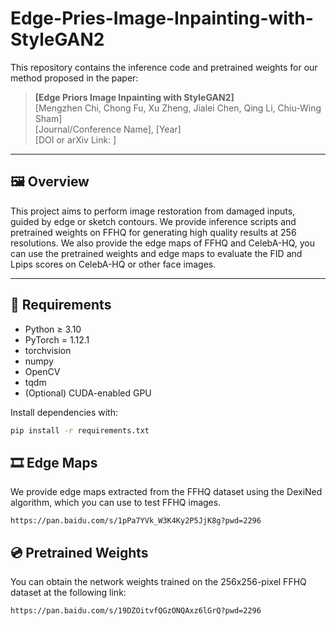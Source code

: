 # Edge-Pries-Image-Inpainting-with-StyleGAN2

This repository contains the inference code and pretrained weights for our method proposed in the paper:

> **[Edge Priors Image Inpainting with StyleGAN2]**  
> [Mengzhen Chi, Chong Fu, Xu Zheng, Jialei Chen, Qing Li, Chiu-Wing Sham]  
> [Journal/Conference Name], [Year]  
> [DOI or arXiv Link: ]

---

## 🖼️ Overview

This project aims to perform image restoration from damaged inputs, guided by edge or sketch contours. We provide inference scripts and pretrained weights on FFHQ for generating high quality results at 256 resolutions. We also provide the edge maps of FFHQ and CelebA-HQ, you can use the pretrained weights and edge maps to evaluate the FID and Lpips scores on CelebA-HQ or other face images.

---

## 🔧 Requirements

- Python ≥ 3.10  
- PyTorch = 1.12.1  
- torchvision  
- numpy  
- OpenCV  
- tqdm  
- (Optional) CUDA-enabled GPU

Install dependencies with:

```bash
pip install -r requirements.txt
```
## 🎞️ Edge Maps
We provide edge maps extracted from the FFHQ dataset using the DexiNed algorithm, which you can use to test FFHQ images.
```
https://pan.baidu.com/s/1pPa7YVk_W3K4Ky2P5JjK8g?pwd=2296
```
## 💿 Pretrained Weights
You can obtain the network weights trained on the 256x256-pixel FFHQ dataset at the following link:
```
https://pan.baidu.com/s/19DZOitvfQGzONQAxz6lGrQ?pwd=2296
```
